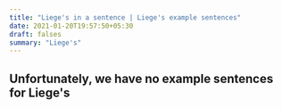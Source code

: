```yaml
---
title: "Liege's in a sentence | Liege's example sentences"
date: 2021-01-20T19:57:50+05:30
draft: falses
summary: "Liege's"
---
```

## Unfortunately, we have no example sentences for Liege's                 
